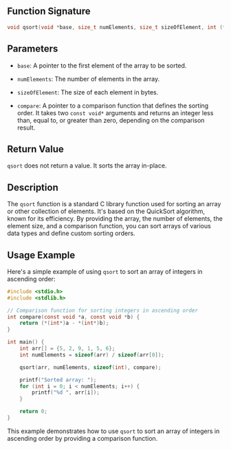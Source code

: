 ## Function Signature

```c
void qsort(void *base, size_t numElements, size_t sizeOfElement, int (*compare)(const void*, const void*));
```

## Parameters

- `base`: A pointer to the first element of the array to be sorted.

- `numElements`: The number of elements in the array.

- `sizeOfElement`: The size of each element in bytes.

- `compare`: A pointer to a comparison function that defines the sorting order. It takes two `const void*` arguments and returns an integer less than, equal to, or greater than zero, depending on the comparison result.

## Return Value

`qsort` does not return a value. It sorts the array in-place.

## Description

The `qsort` function is a standard C library function used for sorting an array or other collection of elements. It's based on the QuickSort algorithm, known for its efficiency. By providing the array, the number of elements, the element size, and a comparison function, you can sort arrays of various data types and define custom sorting orders.

## Usage Example

Here's a simple example of using `qsort` to sort an array of integers in ascending order:

```c
#include <stdio.h>
#include <stdlib.h>

// Comparison function for sorting integers in ascending order
int compare(const void *a, const void *b) {
    return (*(int*)a - *(int*)b);
}

int main() {
    int arr[] = {5, 2, 9, 1, 5, 6};
    int numElements = sizeof(arr) / sizeof(arr[0]);

    qsort(arr, numElements, sizeof(int), compare);

    printf("Sorted array: ");
    for (int i = 0; i < numElements; i++) {
        printf("%d ", arr[i]);
    }

    return 0;
}
```

This example demonstrates how to use `qsort` to sort an array of integers in ascending order by providing a comparison function.
